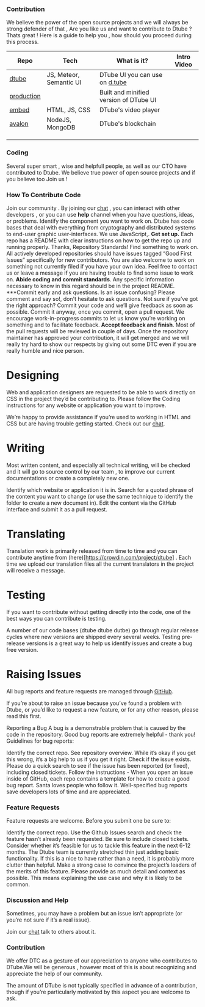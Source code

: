 ### Contribution
We believe the power of the open source projects and we will always be strong defender of that , Are you like us and want to contribute to Dtube ? Thats great ! Here is a guide to help you , how should you proceed during this process.

|Repo|Tech|What is it?|Intro Video|
|---|---|---|---|
|[dtube](https://github.com/dtube/dtube)|JS, Meteor, Semantic UI|DTube UI you can use on [d.tube](https://d.tube)|   |
|[production](https://github.com/dtube/production)||Built and minified version of DTube UI|   |
|[embed](https://github.com/dtube/embed)|HTML, JS, CSS|DTube's video player|   |
|[avalon](https://github.com/dtube/avalon)|NodeJS, MongoDB|DTube's blockchain|   |
|   |   |   |   |
|   |   |   |   |
|   |   |   |   |

### Coding
Several super smart , wise and helpfull people, as well as our CTO have contributed to Dtube. We believe true power of open source projects and if you believe too Join us !

### How To Contribute Code
Join our community . By joining our [chat](https://discord.gg/BcTr97) , you can interact with other developers , or you can use **help** channel when you have questions, ideas, or problems.
Identify the component you want to work on. Dtube  has code bases that deal with everything from cryptography and distributed systems to end-user graphic user-interfaces. We use  JavaScript,. 
**Get set up.** Each repo has a README with clear instructions on how to get the repo up and running properly. Thanks, Repository Standards!
Find something to work on. All actively developed repositories should have issues tagged “Good First Issues” specifically for new contributors. You are also welcome to work on something not currently filed if you have your own idea. Feel free to contact us or leave a message if you are having trouble to find some issue to work on.
**Abide coding and commit standards**. Any specific information necessary to know in this regard should be in the project README.
***Commit early and ask questions. Is an issue confusing? Please comment and say so!, don't hesitate to ask questions. Not sure if you’ve got the right approach? Commit your code and we’ll give feedback as soon as possible. Commit it anyway, once you commit, open a pull request. We encourage work-in-progress commits to let us know you’re working on something and to facilitate feedback.
**Accept feedback and finish**. Most of the pull requests will be reviewed in couple of days. Once the repository maintainer has approved your contribution, it will get merged and we will really try hard to show our respects by giving out some DTC even if you are really humble and nice person.
# Designing
Web and application designers are requested to be able to work directly on CSS in the project they’d be contributing to. Please follow the Coding instructions for any website or application you want to improve.

We’re happy to provide assistance if you’re used to working in HTML and CSS but are having trouble getting started. Check out our [chat](https://discord.gg/BcTr9).

# Writing
Most written content, and especially all technical writing, will be checked and it will go to source control by our team , to improve our current documentations or create a completely new one.

Identify which website or application it is in.
Search for a quoted phrase of the content you want to change (or use the same technique to identify the folder to create a new document in).
Edit the content via the GitHub interface and submit it as a pull request.
# Translating
Translation work is primarily released from time to time and you can contribute anytime from (here)[https://crowdin.com/project/dtube] . Each time we upload our translation files all the current translators in the project will receive a message.

# Testing
If you want to contribute without getting directly into the code, one of the best ways you can contribute is testing.

A number of our code bases (dtube dtube dutbe) go through regular release cycles where new versions are shipped every several weeks. Testing pre-release versions is a great way to help us identify issues and create a bug free version.



# Raising Issues
All bug reports and feature requests are managed through [GitHub](https://github.com/dtube).

If you’re about to raise an issue because you’ve found a problem with Dtube, or you’d like to request a new feature, or for any other reason, please read this first.

Reporting a Bug
A bug is a demonstrable problem that is caused by the code in the repository. Good bug reports are extremely helpful - thank you! Guidelines for bug reports:

Identify the correct repo. See repository overview. While it’s okay if you get this wrong, it’s a big help to us if you get it right.
Check if the issue exists. Please do a quick search to see if the issue has been reported (or fixed), including closed tickets.
Follow the instructions - When you open an issue inside of GitHub, each repo contains a template for how to create a good bug report. Santa loves people who follow it.
Well-specified bug reports save developers lots of time and are appreciated.

### Feature Requests
Feature requests are welcome. Before you submit one be sure to:

Identify the correct repo.
Use the Github Issues search and check the feature hasn’t already been requested. Be sure to include closed tickets.
Consider whether it’s feasible for us to tackle this feature in the next 6-12 months. The Dtube team is currently stretched thin just adding basic functionality. If this is a nice to have rather than a need, it is probably more clutter than helpful.
Make a strong case to convince the project’s leaders of the merits of this feature. Please provide as much detail and context as possible. This means explaining the use case and why it is likely to be common.
### Discussion and Help
Sometimes, you may have a problem but an issue isn’t appropriate (or you’re not sure if it’s a real issue).

Join our [chat](https://discord.gg/dtube) talk to others about it.

### Contribution
We offer DTC as a gesture of our appreciation to anyone who contributes to DTube.We will be generous , however most of this is about recognizing and appreciate the help of our community.

The amount of DTube is not typically specified in advance of a contribution, though if you’re particularly motivated by this aspect you are welcome to ask.
